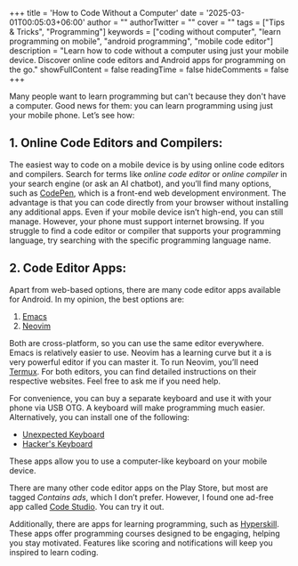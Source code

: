 +++
title = 'How to Code Without a Computer'
date = '2025-03-01T00:05:03+06:00'
author = ""
authorTwitter = "" 
cover = ""
tags = ["Tips & Tricks", "Programming"]
keywords = ["coding without computer", "learn programming on mobile", "android programming", "mobile code editor"]
description = "Learn how to code without a computer using just your mobile device. Discover online code editors and Android apps for programming on the go."
showFullContent = false
readingTime = false
hideComments = false
+++

Many people want to learn programming but can't because they don't have a computer. Good news for them: you can learn programming using just your mobile phone. Let’s see how:

## 1. Online Code Editors and Compilers:

The easiest way to code on a mobile device is by using online code editors and compilers. Search for terms like _online code editor_ or _online compiler_ in your search engine (or ask an AI chatbot), and you’ll find many options, such as [CodePen](http://codepen.io/), which is a front-end web development environment. The advantage is that you can code directly from your browser without installing any additional apps. Even if your mobile device isn’t high-end, you can still manage. However, your phone must support internet browsing. If you struggle to find a code editor or compiler that supports your programming language, try searching with the specific programming language name.

## 2. Code Editor Apps:

Apart from web-based options, there are many code editor apps available for Android. In my opinion, the best options are:

1. [Emacs](https://f-droid.org/packages/org.gnu.emacs/)  
2. [Neovim](https://github.com/neovim/neovim/blob/master/INSTALL.md#android)

Both are cross-platform, so you can use the same editor everywhere. Emacs is relatively easier to use. Neovim has a learning curve but it a is very powerful editor if you can master it. To run Neovim, you’ll need [Termux](https://termux.com/). For both editors, you can find detailed instructions on their respective websites. Feel free to ask me if you need help.

For convenience, you can buy a separate keyboard and use it with your phone via USB OTG. A keyboard will make programming much easier. Alternatively, you can install one of the following:

- [Unexpected Keyboard](https://f-droid.org/packages/juloo.keyboard2/)  
- [Hacker's Keyboard](https://github.com/klausw/hackerskeyboard)  

These apps allow you to use a computer-like keyboard on your mobile device.

There are many other code editor apps on the Play Store, but most are tagged *Contains ads*, which I don’t prefer. However, I found one ad-free app called [Code Studio](https://play.google.com/store/apps/details?id=com.alif.ide). You can try it out.

Additionally, there are apps for learning programming, such as [Hyperskill](https://play.google.com/store/apps/details?id=org.hyperskill.app.android). These apps offer programming courses designed to be engaging, helping you stay motivated. Features like scoring and notifications will keep you inspired to learn coding.
